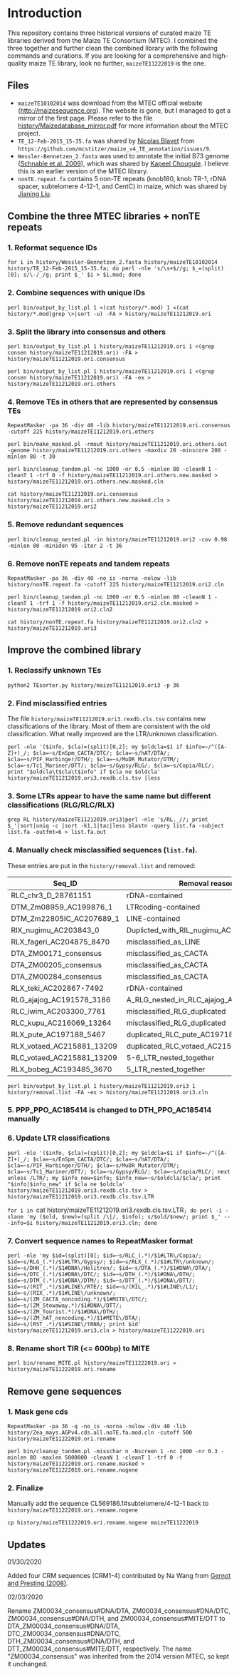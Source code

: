 # Introduction
This repository contains three historical versions of curated maize TE libraries derived from the Maize TE Consortium (MTEC). I combined the three together and further clean the combined library with the following commands and curations. If you are looking for a comprehensive and high-quality maize TE library, look no further, `maizeTE11222019` is the one.

## Files
- `maizeTE10102014` was download from the MTEC official website (http://maizesequence.org). The website is gone, but I managed to get a mirror of the first page. Please refer to the file [history/Maizedatabase_mirror.pdf](https://github.com/oushujun/MTEC/blob/master/history/Maizedatabase_mirror.pdf) for more information about the MTEC project.
- `TE_12-Feb-2015_15-35.fa` was shared by [Nicolas Blavet](https://github.com/blavetn) from `https://github.com/mcstitzer/maize_v4_TE_annotation/issues/9`.
- `Wessler-Bennetzen_2.fasta` was used to annotate the initial B73 genome ([Schnable et al. 2009](https://science.sciencemag.org/content/326/5956/1112.full)), which was shared by [Kapeel Chougule](https://scholar.google.com/citations?user=-ZMiorYAAAAJ&hl=en). I believe this is an earlier version of the MTEC library.
- `nonTE.repeat.fa` contains 5 non-TE repeats (knob180, knob TR-1, rDNA spacer, subtelomere 4-12-1, and CentC) in maize, which was shared by [Jianing Liu](https://www.genetics.uga.edu/directory/jianing-liu).


## Combine the three MTEC libraries + nonTE repeats
### 1. Reformat sequence IDs
`for i in history/Wessler-Bennetzen_2.fasta history/maizeTE10102014 history/TE_12-Feb-2015_15-35.fa; do perl -nle 's/\s+$//g; $_=(split)[0]; s/\-/_/g; print $_' $i > $i.mod; done`

### 2. Combine sequences with unique IDs
`perl bin/output_by_list.pl 1 <(cat history/*.mod) 1 <(cat history/*.mod|grep \>|sort -u) -FA > history/maizeTE11212019.ori`

### 3. Split the library into consensus and others
`perl bin/output_by_list.pl 1 history/maizeTE11212019.ori 1 <(grep consen history/maizeTE11212019.ori) -FA > history/maizeTE11212019.ori.consensus`

`perl bin/output_by_list.pl 1 history/maizeTE11212019.ori 1 <(grep consen history/maizeTE11212019.ori) -FA -ex > history/maizeTE11212019.ori.others`

### 4. Remove TEs in others that are represented by consensus TEs
`RepeatMasker -pa 36 -div 40 -lib history/maizeTE11212019.ori.consensus -cutoff 225 history/maizeTE11212019.ori.others`

`perl bin/make_masked.pl -rmout history/maizeTE11212019.ori.others.out -genome history/maizeTE11212019.ori.others -maxdiv 20 -minscore 200 -minlen 80 -t 30`

`perl bin/cleanup_tandem.pl -nc 1000 -nr 0.5 -minlen 80 -cleanN 1 -cleanT 1 -trf 0 -f history/maizeTE11212019.ori.others.new.masked > history/maizeTE11212019.ori.others.new.masked.cln`

`cat history/maizeTE11212019.ori.consensus history/maizeTE11212019.ori.others.new.masked.cln > history/maizeTE11212019.ori2`

### 5. Remove redundant sequences
`perl bin/cleanup_nested.pl -in history/maizeTE11212019.ori2 -cov 0.98 -minlen 80 -miniden 95 -iter 2 -t 36`

### 6. Remove nonTE repeats and tandem repeats
`RepeatMasker -pa 36 -div 40 -no_is -norna -nolow -lib history/nonTE.repeat.fa -cutoff 225 history/maizeTE11212019.ori2.cln`

`perl bin/cleanup_tandem.pl -nc 1000 -nr 0.5 -minlen 80 -cleanN 1 -cleanT 1 -trf 1 -f history/maizeTE11212019.ori2.cln.masked > history/maizeTE11212019.ori2.cln2`

`cat history/nonTE.repeat.fa history/maizeTE11212019.ori2.cln2 > history/maizeTE11212019.ori3`


## Improve the combined library
### 1. Reclassify unknown TEs
`python2 TEsorter.py history/maizeTE11212019.ori3 -p 36`

### 2. Find misclassified entries
The file `history/maizeTE11212019.ori3.rexdb.cls.tsv` contains new classifications of the library. Most of them are consistent with the old classification. What really improved are the LTR/unknown classification.

`perl -nle '($info, $cla)=(split)[0,2]; my $oldcla=$1 if $info=~/^([A-Z]+)_/; $cla=~s/EnSpm_CACTA/DTC/; $cla=~s/hAT/DTA/; $cla=~s/PIF_Harbinger/DTH/; $cla=~s/MuDR_Mutator/DTM/; $cla=~s/Tc1_Mariner/DTT/; $cla=~s/Gypsy/RLG/; $cla=~s/Copia/RLC/; print "$oldcla\t$cla\t$info" if $cla ne $oldcla' history/maizeTE11212019.ori3.rexdb.cls.tsv |less`

### 3. Some LTRs appear to have the same name but different classifications (RLG/RLC/RLX)
`grep RL history/maizeTE11212019.ori3|perl -nle 's/RL._//; print $_'|sort|uniq -c |sort -k1,1|tac|less
blastn -query list.fa -subject list.fa -outfmt=6 > list.fa.out`

### 4. Manually check misclassified sequences (`list.fa`).
These entries are put in the `history/removal.list` and removed:

|Seq_ID|Removal reason|
| ----------- | ----------- |
|RLC_chr3_D_28761151|rDNA-contained|
|DTM_Zm08959_AC199876_1|LTRcoding-contained|
|DTM_Zm22805IC_AC207689_1|LINE-contained|
|RIX_nugimu_AC203843_0|Duplicted_with_RIL_nugimu_AC203843_0|
|RLX_fageri_AC204875_8470|misclassified_as_LINE|
|DTA_ZM00171_consensus|misclassified_as_CACTA|
|DTA_ZM00205_consensus|misclassified_as_CACTA|
|DTA_ZM00284_consensus|misclassified_as_CACTA|
|RLX_teki_AC202867-7492|rDNA-contained|
|RLG_ajajog_AC191578_3186|A_RLG_nested_in_RLC_ajajog_AC191578_3186|
|RLC_iwim_AC203300_7761|misclassified_RLG_duplicated|
|RLC_kupu_AC216069_13264|misclassified_RLG_duplicated|
|RLX_pute_AC197188_5467|duplicated_RLC_pute_AC197188_5467|
|RLX_votaed_AC215881_13209|duplicated_RLC_votaed_AC215881_13209|
|RLC_votaed_AC215881_13209|5-6_LTR_nested_together|
|RLX_bobeg_AC193485_3670|5_LTR_nested_together|

`perl bin/output_by_list.pl 1 history/maizeTE11212019.ori3 1 history/removal.list -FA -ex > history/maizeTE11212019.ori3.cln`

### 5. PPP_PPO_AC185414 is changed to DTH_PPO_AC185414 manually

### 6. Update LTR classifications
`perl -nle '($info, $cla)=(split)[0,2]; my $oldcla=$1 if $info=~/^([A-Z]+)_/; $cla=~s/EnSpm_CACTA/DTC/; $cla=~s/hAT/DTA/; $cla=~s/PIF_Harbinger/DTH/; $cla=~s/MuDR_Mutator/DTM/; $cla=~s/Tc1_Mariner/DTT/; $cla=~s/Gypsy/RLG/; $cla=~s/Copia/RLC/; next unless /LTR/; my $info_new=$info; $info_new=~s/$oldcla/$cla/; print "$info|$info_new" if $cla ne $oldcla' history/maizeTE11212019.ori3.rexdb.cls.tsv > history/maizeTE11212019.ori3.rexdb.cls.tsv.LTR`

`for i in `cat history/maizeTE11212019.ori3.rexdb.cls.tsv.LTR`; do perl -i -slane 'my ($old, $new)=(split /\|/, $info); s/$old/$new/; print $_' -- -info=$i history/maizeTE11212019.ori3.cln; done`

### 7. Convert sequence names to RepeatMasker format
`perl -nle 'my $id=(split)[0]; $id=~s/RLC_(.*)/$1#LTR\/Copia/; $id=~s/RLG_(.*)/$1#LTR\/Gypsy/; $id=~s/RLX_(.*)/$1#LTR\/unknown/; $id=~s/DHH_(.*)/$1#DNA\/Helitron/; $id=~s/DTA_(.*)/$1#DNA\/DTA/; $id=~s/DTC_(.*)/$1#DNA\/DTC/; $id=~s/DTH_(.*)/$1#DNA\/DTH/; $id=~s/DTM_(.*)/$1#DNA\/DTM/; $id=~s/DTT_(.*)/$1#DNA\/DTT/; $id=~s/(RIT_.*)/$1#LINE\/RTE/; $id=~s/(RIL_.*)/$1#LINE\/L1/; $id=~s/(RIX_.*)/$1#LINE\/unknown/; $id=~s/(ZM_CACTA_noncoding.*)/$1#MITE\/DTC/; $id=~s/(ZM_Stowaway.*)/$1#DNA\/DTT/; $id=~s/(ZM_Tourist.*)/$1#DNA\/DTH/; $id=~s/(ZM_hAT_noncoding.*)/$1#MITE\/DTA/; $id=~s/(RST_.*)/$1#SINE\/tRNA/; print $id' history/maizeTE11212019.ori3.cln > history/maizeTE11222019.ori`

### 8. Rename short TIR (<= 600bp) to MITE
`perl bin/rename_MITE.pl history/maizeTE11222019.ori > history/maizeTE11222019.ori.rename`


## Remove gene sequences
### 1. Mask gene cds
`RepeatMasker -pa 36 -q -no_is -norna -nolow -div 40 -lib history/Zea_mays.AGPv4.cds.all.noTE.fa.mod.cln -cutoff 500 history/maizeTE11222019.ori.rename`

`perl bin/cleanup_tandem.pl -misschar n -Nscreen 1 -nc 1000 -nr 0.3 -minlen 80 -maxlen 5000000 -cleanN 1 -cleanT 1 -trf 0 -f history/maizeTE11222019.ori.rename.masked > history/maizeTE11222019.ori.rename.nogene`

### 2. Finalize
Manually add the sequence CL569186.1#subtelomere/4-12-1 back to `history/maizeTE11222019.ori.rename.nogene`

`cp history/maizeTE11222019.ori.rename.nogene maizeTE11222019`


## Updates
01/30/2020

Added four CRM sequences (CRM1-4) contributed by Na Wang from [Gernot and Presting (2008)](https://link.springer.com/article/10.1007%2Fs00438-007-0302-5).

02/03/2020

Rename ZM00034_consensus#DNA/DTA, ZM00034_consensus#DNA/DTC, ZM00034_consensus#DNA/DTH, and ZM00034_consensus#MITE/DTT to DTA_ZM00034_consensus#DNA/DTA, DTC_ZM00034_consensus#DNA/DTC, DTH_ZM00034_consensus#DNA/DTH, and DTT_ZM00034_consensus#MITE/DTT, respectively. The name "ZM00034_consensus" was inherited from the 2014 version MTEC, so kept it unchanged.


